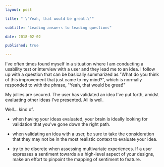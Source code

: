 ```yaml
---
layout: post

title: " \"Yeah, that would be great.\""

subtitle: "Leading answers to leading questions"

date: 2018-02-02

published: true

---
```


I've often times found myself in a situation where I am conducting a usability test or interview with a user and they lead me to an idea. I follow up with a question that can be basically summarized as "What do you think of this improvement that just came to my mind?", which is normally responded to with the phrase, "Yeah, that would be great!"

My jollies are secured. The user has validated an idea I've put forth, amidst evaluating other ideas I've presented. All is well.

Well... kind of.

- when having your ideas evaluated, your brain is ideally looking for validation that you've gone down the right path.

- when validating an idea with a user, be sure to take the consideration that they may not be in the most realistic context to evaluate your idea.

- try to be discrete when assessing multivariate experiences. If a user expresses a sentiment towards a a high-level aspect of your designs, make an effort to pinpoint the mapping of sentiment to feature.
